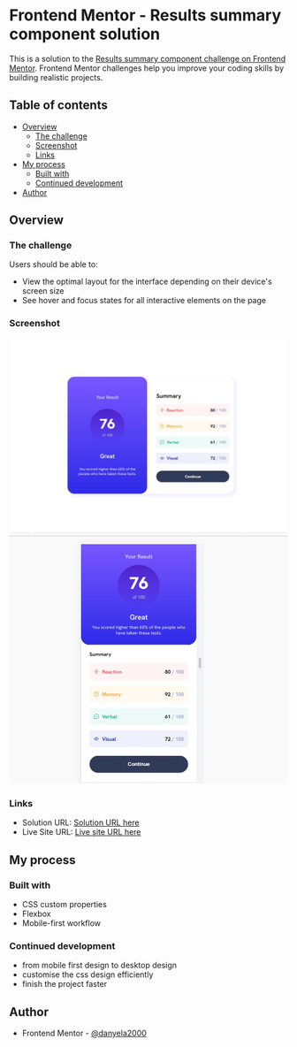 # Frontend Mentor - Results summary component solution

This is a solution to the [Results summary component challenge on Frontend Mentor](https://www.frontendmentor.io/challenges/results-summary-component-CE_K6s0maV). Frontend Mentor challenges help you improve your coding skills by building realistic projects. 

## Table of contents

- [Overview](#overview)
  - [The challenge](#the-challenge)
  - [Screenshot](#screenshot)
  - [Links](#links)
- [My process](#my-process)
  - [Built with](#built-with)
  - [Continued development](#continued-development)
- [Author](#author)

## Overview

### The challenge

Users should be able to:

- View the optimal layout for the interface depending on their device's screen size
- See hover and focus states for all interactive elements on the page

### Screenshot

![Desktop version screenshot](./screenshots/desktop-screenshot.JPG)
![Mobile version screenshot](./screenshots/mobile-screenshot.JPG)

### Links

- Solution URL: [Solution URL here](https://github.com/danyela2000/results-summary-project/blob/main)
- Live Site URL: [Live site URL here](https://gentle-truffle-5bbd71.netlify.app)

## My process

### Built with
- CSS custom properties
- Flexbox
- Mobile-first workflow


### Continued development
- from mobile first design to desktop design
- customise the css design efficiently
- finish the project faster

## Author
- Frontend Mentor - [@danyela2000](https://www.frontendmentor.io/profile/@danyela2000)


